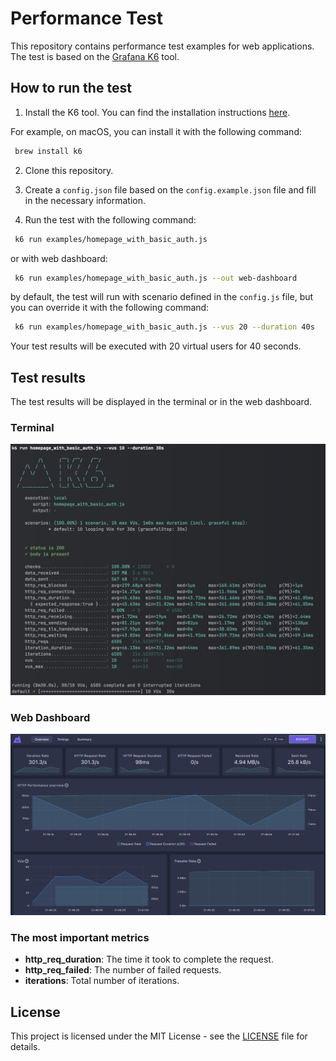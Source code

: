 # Performance Test

This repository contains performance test examples for web applications.
The test is based on the [Grafana K6](https://k6.io/) tool.

## How to run the test

1. Install the K6 tool. You can find the installation instructions [here](https://k6.io/docs/getting-started/installation/).

For example, on macOS, you can install it with the following command:

```bash
 brew install k6
```

2. Clone this repository.

3. Create a `config.json` file based on the `config.example.json` file and fill in the necessary information.

4. Run the test with the following command:

```bash
 k6 run examples/homepage_with_basic_auth.js
```

or with web dashboard:

```bash
 k6 run examples/homepage_with_basic_auth.js --out web-dashboard
```

by default, the test will run with scenario defined in the `config.js` file, but you can override it with the following command:

```bash
 k6 run examples/homepage_with_basic_auth.js --vus 20 --duration 40s
```

Your test results will be executed with 20 virtual users for 40 seconds.

## Test results

The test results will be displayed in the terminal or in the web dashboard.

### Terminal
![Terminal](resources/console_summary.jpg)

### Web Dashboard
![Web Dashboard](resources/web_dashboard.jpg)

### The most important metrics

- **http_req_duration**: The time it took to complete the request.
- **http_req_failed**: The number of failed requests.
- **iterations**: Total number of iterations.

## License

This project is licensed under the MIT License - see the [LICENSE](LICENSE) file for details.
